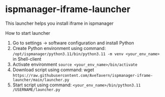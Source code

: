 # ispmanager-iframe-launcher
This launcher helps you install iframe in ispmanager

How to start launcher
1. Go to settings -> software configuration and install Python
2. Create Python environment using command: `/opt/ispmanager/python3.11/bin/python3.11 -m venv <your_env_name>` in Shell-client
3. Activate environment `source <your_env_name>/bin/activate`
4. Download script using command: wget `https://raw.githubusercontent.com/AveTavern/ispmanager-iframe-launcher/main/launcher.py`
5. Start script using command: `<your_env_name>/bin/python3.11 /USERNAME/launcher.py`

